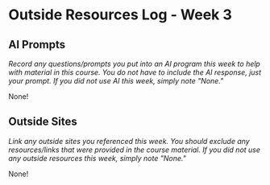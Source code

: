 # Outside Resources Log - Week 3


## AI Prompts
_Record any questions/prompts you put into an AI program this week to help with material in this course. You do not have to include the AI response, just your prompt. If you did not use AI this week, simply note "None."_

None!

## Outside Sites
_Link any outside sites you referenced this week. You should exclude any resources/links that were provided in the course material. If you did not use any outside resources this week, simply note "None."_

None!